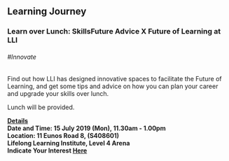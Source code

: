 <!-- ---
title: 'Learning Festival 1-19 July 2019'
permalink: /events/learning-journeys/event-details/lj_llifuturelearning/
breadcrumb: 'Learning Journey'

--- -->


## Learning Journey
### Learn over Lunch: SkillsFuture Advice X Future of Learning at LLI

###### _#Innovate_

Find out how LLI has designed innovative spaces to facilitate the Future of Learning, and get some tips and advice on how you can plan your career and upgrade your skills over lunch. 

Lunch will be provided. 

<b><u>Details</u><br>
**Date and Time: 15 July 2019 (Mon), 11.30am - 1.00pm** <br>
**Location: 11 Eunos Road 8, (S408601) <br>Lifelong Learning Institute, Level 4 Arena**<br>
**Indicate Your Interest [Here](https://www.eventbrite.sg/e/learn-over-lunch-lifelong-learning-institute-tickets-63647021956)** <br>
